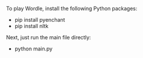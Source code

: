 To play Wordle, install the following Python packages:

  - pip install pyenchant
  - pip install nltk

Next, just run the main file directly:

  - python main.py
